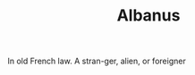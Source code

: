 ---
title: Albanus
permalink: "/definitions/albanus.html"
body: In old French law. A stran-ger, alien, or foreigner
published_at: '2018-07-07'
layout: post
---